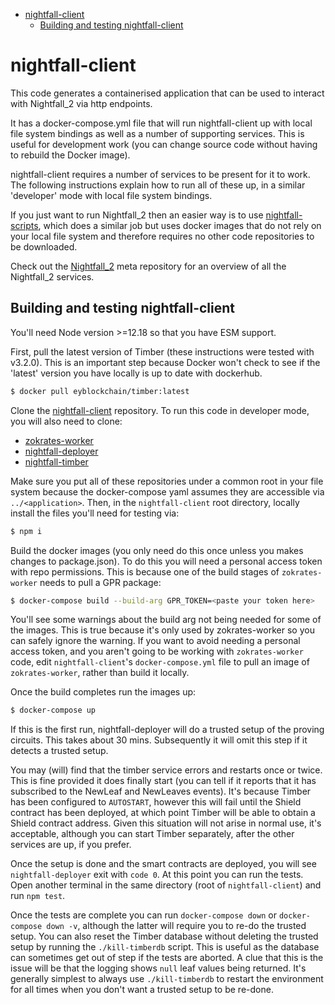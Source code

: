 <!-- START doctoc generated TOC please keep comment here to allow auto update -->
<!-- DON'T EDIT THIS SECTION, INSTEAD RE-RUN doctoc TO UPDATE -->

- [nightfall-client](#nightfall-client)
  - [Building and testing nightfall-client](#building-and-testing-nightfall-client)

<!-- END doctoc generated TOC please keep comment here to allow auto update -->

# nightfall-client

This code generates a containerised application that can be used to interact with Nightfall_2 via
http endpoints.

It has a docker-compose.yml file that will run nightfall-client up with local file system bindings
as well as a number of supporting services. This is useful for development work (you can change
source code without having to rebuild the Docker image).

nightfall-client requires a number of services to be present for it to work. The following
instructions explain how to run all of these up, in a similar 'developer' mode with local file
system bindings.

If you just want to run Nightfall_2 then an easier way is to use
[nightfall-scripts](https://github.com/EYBlockchain/nightfall-scripts), which does a similar job but
uses docker images that do not rely on your local file system and therefore requires no other code
repositories to be downloaded.

Check out the [Nightfall_2](https://github.com/EYBlockchain/nightfall_2) meta repository for an
overview of all the Nightfall_2 services.

## Building and testing nightfall-client

You'll need Node version >=12.18 so that you have ESM support.

First, pull the latest version of Timber (these instructions were tested with v3.2.0). This is an
important step because Docker won't check to see if the 'latest' version you have locally is up to
date with dockerhub.

```sh
$ docker pull eyblockchain/timber:latest
```

Clone the [nightfall-client](https://github.com/EYBlockchain/nightfall-client) repository. To run
this code in developer mode, you will also need to clone:

- [zokrates-worker](https://github.com/EYBlockchain/zokrates-worker)
- [nightfall-deployer](https://github.com/EYBlockchain/nightfall-deployer)
- [nightfall-timber](https://github.com/EYBlockchain/nightfall-timber)

Make sure you put all of these repositories under a common root in your file system because the
docker-compose yaml assumes they are accessible via `../<application>`. Then, in the
`nightfall-client` root directory, locally install the files you'll need for testing via:

```sh
$ npm i
```

Build the docker images (you only need do this once unless you makes changes to package.json). To do
this you will need a personal access token with repo permissions. This is because one of the build
stages of `zokrates-worker` needs to pull a GPR package:

```sh
$ docker-compose build --build-arg GPR_TOKEN=<paste your token here>
```

You'll see some warnings about the build arg not being needed for some of the images. This is true
because it's only used by zokrates-worker so you can safely ignore the warning. If you want to avoid
needing a personal access token, and you aren't going to be working with `zokrates-worker` code,
edit `nightfall-client`'s `docker-compose.yml` file to pull an image of `zokrates-worker`, rather
than build it locally.

Once the build completes run the images up:

```sh
$ docker-compose up
```

If this is the first run, nightfall-deployer will do a trusted setup of the proving circuits. This
takes about 30 mins. Subsequently it will omit this step if it detects a trusted setup.

You may (will) find that the timber service errors and restarts once or twice. This is fine provided
it does finally start (you can tell if it reports that it has subscribed to the NewLeaf and
NewLeaves events). It's because Timber has been configured to `AUTOSTART`, however this will fail
until the Shield contract has been deployed, at which point Timber will be able to obtain a Shield
contract address. Given this situation will not arise in normal use, it's acceptable, although you
can start Timber separately, after the other services are up, if you prefer.

Once the setup is done and the smart contracts are deployed, you will see `nightfall-deployer` exit
with `code 0`. At this point you can run the tests. Open another terminal in the same directory
(root of `nightfall-client`) and run `npm test`.

Once the tests are complete you can run `docker-compose down` or `docker-compose down -v`, although
the latter will require you to re-do the trusted setup. You can also reset the Timber database
without deleting the trusted setup by running the `./kill-timberdb` script. This is useful as the
database can sometimes get out of step if the tests are aborted. A clue that this is the issue will
be that the logging shows `null` leaf values being returned. It's generally simplest to always use
`./kill-timberdb` to restart the environment for all times when you don't want a trusted setup to be
re-done.
